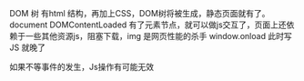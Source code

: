 DOM 树 有html 结构，再加上CSS，DOM树将被生成，静态页面就有了。 document DOMContentLoaded 
有了元素节点，就可以做js交互了，页面上还依赖于一些其他资源js，阻塞下载，img 是网页性能的杀手
window.onload 此时写JS 就晚了

如果不等事件的发生，Js操作有可能无效